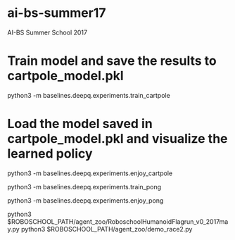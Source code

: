 # ai-bs-summer17
AI-BS Summer School 2017

# Train model and save the results to cartpole_model.pkl
python3 -m baselines.deepq.experiments.train_cartpole

# Load the model saved in cartpole_model.pkl and visualize the learned policy
python3 -m baselines.deepq.experiments.enjoy_cartpole

python3 -m baselines.deepq.experiments.train_pong

python3 -m baselines.deepq.experiments.enjoy_pong

python3 $ROBOSCHOOL_PATH/agent_zoo/RoboschoolHumanoidFlagrun_v0_2017may.py
python3 $ROBOSCHOOL_PATH/agent_zoo/demo_race2.py
